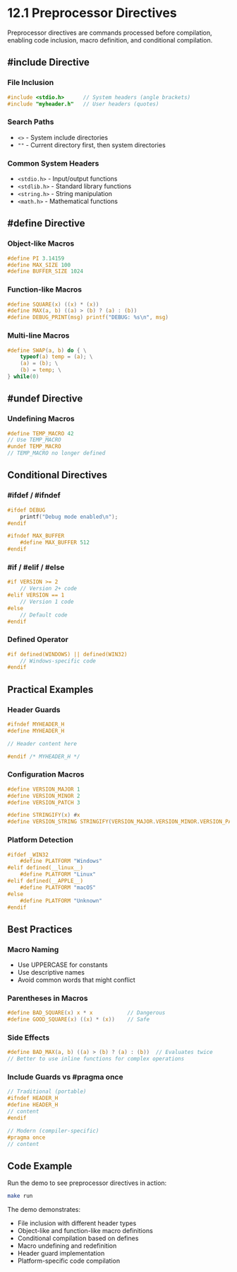 # 12.1 Preprocessor Directives

Preprocessor directives are commands processed before compilation, enabling code inclusion, macro definition, and conditional compilation.

## #include Directive

### **File Inclusion**
```c
#include <stdio.h>      // System headers (angle brackets)
#include "myheader.h"   // User headers (quotes)
```

### **Search Paths**
- `<>` - System include directories
- `""` - Current directory first, then system directories

### **Common System Headers**
- `<stdio.h>` - Input/output functions
- `<stdlib.h>` - Standard library functions
- `<string.h>` - String manipulation
- `<math.h>` - Mathematical functions

## #define Directive

### **Object-like Macros**
```c
#define PI 3.14159
#define MAX_SIZE 100
#define BUFFER_SIZE 1024
```

### **Function-like Macros**
```c
#define SQUARE(x) ((x) * (x))
#define MAX(a, b) ((a) > (b) ? (a) : (b))
#define DEBUG_PRINT(msg) printf("DEBUG: %s\n", msg)
```

### **Multi-line Macros**
```c
#define SWAP(a, b) do { \
    typeof(a) temp = (a); \
    (a) = (b); \
    (b) = temp; \
} while(0)
```

## #undef Directive

### **Undefining Macros**
```c
#define TEMP_MACRO 42
// Use TEMP_MACRO
#undef TEMP_MACRO
// TEMP_MACRO no longer defined
```

## Conditional Directives

### **#ifdef / #ifndef**
```c
#ifdef DEBUG
    printf("Debug mode enabled\n");
#endif

#ifndef MAX_BUFFER
    #define MAX_BUFFER 512
#endif
```

### **#if / #elif / #else**
```c
#if VERSION >= 2
    // Version 2+ code
#elif VERSION == 1
    // Version 1 code
#else
    // Default code
#endif
```

### **Defined Operator**
```c
#if defined(WINDOWS) || defined(WIN32)
    // Windows-specific code
#endif
```

## Practical Examples

### **Header Guards**
```c
#ifndef MYHEADER_H
#define MYHEADER_H

// Header content here

#endif /* MYHEADER_H */
```

### **Configuration Macros**
```c
#define VERSION_MAJOR 1
#define VERSION_MINOR 2
#define VERSION_PATCH 3

#define STRINGIFY(x) #x
#define VERSION_STRING STRINGIFY(VERSION_MAJOR.VERSION_MINOR.VERSION_PATCH)
```

### **Platform Detection**
```c
#ifdef _WIN32
    #define PLATFORM "Windows"
#elif defined(__linux__)
    #define PLATFORM "Linux"
#elif defined(__APPLE__)
    #define PLATFORM "macOS"
#else
    #define PLATFORM "Unknown"
#endif
```

## Best Practices

### **Macro Naming**
- Use UPPERCASE for constants
- Use descriptive names
- Avoid common words that might conflict

### **Parentheses in Macros**
```c
#define BAD_SQUARE(x) x * x           // Dangerous
#define GOOD_SQUARE(x) ((x) * (x))    // Safe
```

### **Side Effects**
```c
#define BAD_MAX(a, b) ((a) > (b) ? (a) : (b))  // Evaluates twice
// Better to use inline functions for complex operations
```

### **Include Guards vs #pragma once**
```c
// Traditional (portable)
#ifndef HEADER_H
#define HEADER_H
// content
#endif

// Modern (compiler-specific)
#pragma once
// content
```

## Code Example

Run the demo to see preprocessor directives in action:
```bash
make run
```

The demo demonstrates:
- File inclusion with different header types
- Object-like and function-like macro definitions
- Conditional compilation based on defines
- Macro undefining and redefinition
- Header guard implementation
- Platform-specific code compilation
